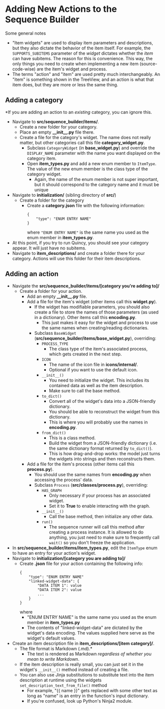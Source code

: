 # Adding New Actions to the Sequence Builder
Some general notes
- "Item widgets" are used to display item parameters and descriptions, but they also dictate the behavior of the item itself. For example, the `SUPPORTS_SUBITEMS` parameter of the *widget* dictates whether the *item* can have subitems. The reason for this is convenience. This way, the only things you need to create when implementing a new item (source-code-wise) are the item's widget and process.
- The terms "action" and "item" are used pretty much interchangeably. An "item" is something shown in the TreeView, and an action is what that item does, but they are more or less the same thing.

## Adding a category
*If you are adding an action to an *existing* category, you can ignore this.

- Navigate to **src/sequence_builder/items/**.
    - Create a new folder for your category.
    - Place an empty **\_\_init\_\_.py** file there.
    - Create a file for the category's widget. The name does not really matter, but other categories call this file **category_widget.py**.
        - Subclass `CategoryWidget` (in **base_widget.py**) and override the `DISPLAY_NAME` parameter with the name you want displayed on the category item.
        - Open **item_types.py** and add a new enum member to `ItemType`. The value of the new enum member is the class type of the category widget.
            - Again, the name of the enum member is not super important, but it should correspond to the category name and it must be unique
- Navigate to **initialization/** (sibling directory of **src/**)
    - Create a folder for the category
        - Create a **category.json** file with the following information:
            ```
            {
                "type": "ENUM ENTRY NAME"
            }
            ```
            where `"ENUM ENTRY NAME"` is the same name you used as the enum member in **item_types.py**.
- At this point, if you try to run Quincy, you should see your category appear. It will just have no subitems.
- Navigate to **item_descriptions/** and create a folder there for your category. Actions will use this folder for their item descriptions.

## Adding an action
- Navigate the **src/sequence_builder/items/[category you're adding to]/**
    - Create a folder for your action.
        - Add an empty **\_\_init\_\_.py** file.
        - Add a file for the item's widget (other items call this **widget.py**).
            - If the widget has modifiable parameters, you should also create a file to store the names of those parameters (as used in a dictionary). Other items call this **encoding.py**.
                - This just makes it easy for the widget and process to use the same names when creating/reading dictionaries.
            - Subclass `BaseWidget` (**src/sequence_builder/items/base_widget.py**), overriding:
                - `PROCESS_TYPE`
                    - The class type of the item's associated process, which gets created in the next step.
                - `ICON`
                    - The name of the icon file in **icons/internal/**.
                    - Optional if you want to use the default icon.
                - `__init__()`
                    - You need to initialize the widget. This includes its contained data as well as the item description.
                    - Make sure to call the base method.
                - `to_dict()`
                    - Convert all of the widget's data into a JSON-friendly dictionary.
                    - You should be able to reconstruct the widget from this dictionary.
                    - This is where you will probably use the names in **encoding.py**.
                - `from_dict()`
                    - This is a class method.
                    - Build the widget from a JSON-friendly dictionary (i.e. the same dictionary format returned by `to_dict()`).
                    - This is how drag-and-drop works: the model just turns the widgets into strings and then reconstructs them.
        - Add a file for the item's process (other items call this **process.py**).
            - You should use the same names from **encoding.py** when accessing the process' data.
            - Subclass `Process` (**src/classes/process.py**), overriding:
                - `HAS_GRAPH`
                    - Only necessary if your process has an associated widget.
                    - Set it to **True** to enable interacting with the graph.
                - `__init__()`
                    - Call the base method, then initialize any other data.
                - `run()`
                    - The sequence runner will call this method after creating a process instance. It is allowed to do anything, you just need to make sure to frequently call `wait()` so you don't freeze the application.
- In **src/sequence_builder/items/item_types.py**, edit the `ItemType` enum to have an entry for your action's widget.
- Navigate to **initialization/[category you are adding to]/**
    - Create **.json** file for your action containing the following info:
        ```
        {
            "type": "ENUM ENTRY NAME"
            "linked-widget-data": {
                "DATA ITEM 1": value
                "DATA ITEM 2": value
                ...
            }
        }
        ```
        where
        - "ENUM ENTRY NAME" is the same name you used as the enum member in **item_types.py**
        - The contents of "linked-widget-data" are dictated by the widget's data encoding. The values supplied here serve as the widget's default values.
- Create an item description file in **item_descriptions/[item category]/**.
    - The file format is Markdown (.md).*
        - The text is rendered as Markdown *regardless of whether you mean to write Markdown*.
    - If the item description is really small, you can just set it in the widget's `__init__()` method instead of creating a file.
    - You can also use Jinja substitutions to substitute text into the item description at runtime using the widgets `set_description_text_from_file()` method
        - For example, "{{ name }}" gets replaced with some other text as long as "name" is an entry in the function's input dictionary.
        - If you're confused, look up Python's Ninja2 module.